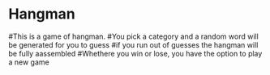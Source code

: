 # Hangman
#This is a game of hangman.
#You pick a category and a random word will be generated for you to guess
#if you run out of guesses the hangman will be fully aassembled
#Whethere you win or lose, you have the option to play a new game

